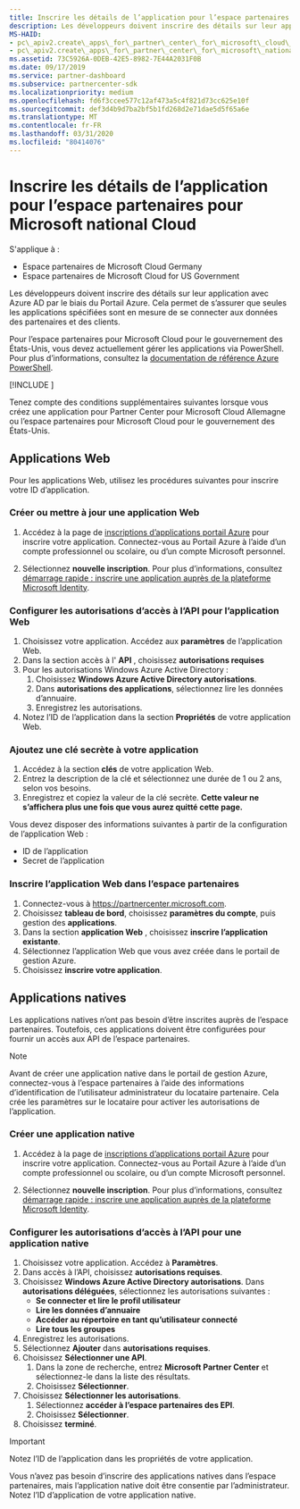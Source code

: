 ```yaml
---
title: Inscrire les détails de l’application pour l’espace partenaires pour Microsoft national Cloud
description: Les développeurs doivent inscrire des détails sur leur application avec Azure AD par le biais du Portail Azure. Cela permet de s’assurer que seules les applications spécifiées sont en mesure de se connecter aux données des partenaires et des clients.
MS-HAID:
- pc\_apiv2.create\_apps\_for\_partner\_center\_for\_microsoft\_cloud\_germany
- pc\_apiv2.create\_apps\_for\_partner\_center\_for\_microsoft\_national\_clouds
ms.assetid: 73C5926A-0DEB-42E5-8982-7E44A2031F0B
ms.date: 09/17/2019
ms.service: partner-dashboard
ms.subservice: partnercenter-sdk
ms.localizationpriority: medium
ms.openlocfilehash: fd6f3ccee577c12af473a5c4f821d73cc625e10f
ms.sourcegitcommit: def3d4b9d7ba2bf5b1fd268d2e71dae5d5f65a6e
ms.translationtype: MT
ms.contentlocale: fr-FR
ms.lasthandoff: 03/31/2020
ms.locfileid: "80414076"
---
```

# <a name="register-app-details-for-partner-center-for-microsoft-national-cloud"></a>Inscrire les détails de l’application pour l’espace partenaires pour Microsoft national Cloud

S'applique à :

- Espace partenaires de Microsoft Cloud Germany
- Espace partenaires de Microsoft Cloud for US Government

Les développeurs doivent inscrire des détails sur leur application avec Azure AD par le biais du Portail Azure. Cela permet de s’assurer que seules les applications spécifiées sont en mesure de se connecter aux données des partenaires et des clients.

Pour l’espace partenaires pour Microsoft Cloud pour le gouvernement des États-Unis, vous devez actuellement gérer les applications via PowerShell. Pour plus d’informations, consultez la [documentation de référence Azure PowerShell](https://docs.microsoft.com/powershell/module/Azuread/?view=azureadps-2.0#applications).

[!INCLUDE [<Partner Center PowerShell module support details>](<../includes/powershell-module-support.md>)]

Tenez compte des conditions supplémentaires suivantes lorsque vous créez une application pour Partner Center pour Microsoft Cloud Allemagne ou l’espace partenaires pour Microsoft Cloud pour le gouvernement des États-Unis.

## <a name="web-apps"></a>Applications Web

Pour les applications Web, utilisez les procédures suivantes pour inscrire votre ID d’application.

### <a name="create-or-update-web-app"></a>Créer ou mettre à jour une application Web

1. Accédez à la page de [inscriptions d’applications portail Azure](https://go.microsoft.com/fwlink/?linkid=2083908) pour inscrire votre application. Connectez-vous au Portail Azure à l’aide d’un compte professionnel ou scolaire, ou d’un compte Microsoft personnel.

2. Sélectionnez **nouvelle inscription**. Pour plus d’informations, consultez [démarrage rapide : inscrire une application auprès de la plateforme Microsoft Identity](https://docs.microsoft.com/azure/active-directory/develop/quickstart-register-app).

### <a name="configure-api-access-permissions-for-web-app"></a>Configurer les autorisations d’accès à l’API pour l’application Web

1. Choisissez votre application. Accédez aux **paramètres** de l’application Web.
2. Dans la section accès à l' **API** , choisissez **autorisations requises**
3. Pour les autorisations Windows Azure Active Directory :
    1. Choisissez **Windows Azure Active Directory autorisations**.
    2. Dans **autorisations des applications**, sélectionnez lire les données d’annuaire.
    3. Enregistrez les autorisations.
4. Notez l’ID de l’application dans la section **Propriétés** de votre application Web.

### <a name="add-a-secret-key-to-your-app"></a>Ajoutez une clé secrète à votre application

1. Accédez à la section **clés** de votre application Web.
2. Entrez la description de la clé et sélectionnez une durée de 1 ou 2 ans, selon vos besoins.
3. Enregistrez et copiez la valeur de la clé secrète. **Cette valeur ne s’affichera plus une fois que vous aurez quitté cette page.**

Vous devez disposer des informations suivantes à partir de la configuration de l’application Web :

- ID de l’application
- Secret de l’application

### <a name="register-the-web-app-in-partner-center"></a>Inscrire l’application Web dans l’espace partenaires

1. Connectez-vous à <https://partnercenter.microsoft.com>.
2. Choisissez **tableau de bord**, choisissez **paramètres du compte**, puis gestion des **applications**.
3. Dans la section **application Web** , choisissez **inscrire l’application existante**.
4. Sélectionnez l’application Web que vous avez créée dans le portail de gestion Azure.
5. Choisissez **inscrire votre application**.

## <a name="native-apps"></a>Applications natives

Les applications natives n’ont pas besoin d’être inscrites auprès de l’espace partenaires. Toutefois, ces applications doivent être configurées pour fournir un accès aux API de l’espace partenaires.

>[!NOTE]
>Avant de créer une application native dans le portail de gestion Azure, connectez-vous à l’espace partenaires à l’aide des informations d’identification de l’utilisateur administrateur du locataire partenaire. Cela crée les paramètres sur le locataire pour activer les autorisations de l’application.

### <a name="create-native-app"></a>Créer une application native

1. Accédez à la page de [inscriptions d’applications portail Azure](https://go.microsoft.com/fwlink/?linkid=2083908) pour inscrire votre application. Connectez-vous au Portail Azure à l’aide d’un compte professionnel ou scolaire, ou d’un compte Microsoft personnel.

2. Sélectionnez **nouvelle inscription**. Pour plus d’informations, consultez [démarrage rapide : inscrire une application auprès de la plateforme Microsoft Identity](https://docs.microsoft.com/azure/active-directory/develop/quickstart-register-app).

### <a name="configure-api-access-permissions-for-native-app"></a>Configurer les autorisations d’accès à l’API pour une application native

1. Choisissez votre application. Accédez à **Paramètres**.
2. Dans accès à l’API, choisissez **autorisations requises**.
3. Choisissez **Windows Azure Active Directory autorisations**. Dans **autorisations déléguées**, sélectionnez les autorisations suivantes :
    - **Se connecter et lire le profil utilisateur**
    - **Lire les données d’annuaire**
    - **Accéder au répertoire en tant qu’utilisateur connecté**
    - **Lire tous les groupes**
4. Enregistrez les autorisations.
5. Sélectionnez **Ajouter** dans **autorisations requises**.
6. Choisissez **Sélectionner une API**.
    1. Dans la zone de recherche, entrez **Microsoft Partner Center** et sélectionnez-le dans la liste des résultats.
    2. Choisissez **Sélectionner**.
7. Choisissez **Sélectionner les autorisations**.
    1. Sélectionnez **accéder à l’espace partenaires des EPI**.
    2. Choisissez **Sélectionner**.
8. Choisissez **terminé**.

>[!IMPORTANT]
> Notez l’ID de l’application dans les propriétés de votre application.

Vous n’avez pas besoin d’inscrire des applications natives dans l’espace partenaires, mais l’application native doit être consentie par l’administrateur. Notez l’ID d’application de votre application native.